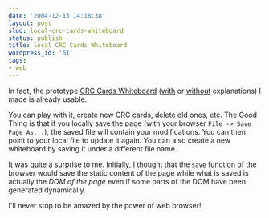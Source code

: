 ```yaml
---
date: '2004-12-13 14:18:38'
layout: post
slug: local-crc-cards-whiteboard
status: publish
title: local CRC Cards Whiteboard
wordpress_id: '61'
tags:
- web
---
```


In fact, the prototype [CRC Cards Whiteboard](http://jmesnil.net/xbl/board.html) ([with](http://jmesnil.net/xbl/) or [without](http://jmesnil.net/xbl/board.html) explanations) I made is already usable.  

You can play with it, create new CRC cards, delete old ones, etc. The Good Thing is that if you locally save the page (with your browser `File -> Save Page As...`), the saved file will contain your modifications. You can then point to your local file to update it again. You can also create a new whiteboard by saving it under a different file name..




It was quite a surprise to me. Initially, I thought that the `save` function of the browser would save the static content of the page while what is saved is actually the _DOM of the page_ even if some parts of the DOM have been generated dynamically.




I'll never stop to be amazed by the power of web browser!
